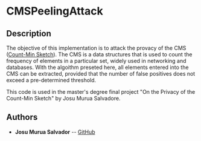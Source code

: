 # CMSPeelingAttack

## Description

The objective of this implementation is to attack the provacy of the CMS ([Count-Min Sketch](https://en.wikipedia.org/wiki/Count%E2%80%93min_sketch)). The CMS is a data structures that is used to count the frequency of elements in a particular set,  widely used in networking and databases. With the algoithm preseted here, all elements entered into the CMS can be extracted, provided that the number of false positives does not exceed a pre-determined threshold.

This code is used in the master's degree final project "On the Privacy of the Count-Min Sketch" by Josu Murua Salvadore.


## Authors

* **Josu Murua Salvador** -- [GitHub](https://github.com/uc3mJM)
